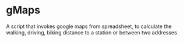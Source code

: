 # gMaps
A script that invokes google maps from spreadsheet, to calculate the walking, driving, biking distance to a station or between two addresses
